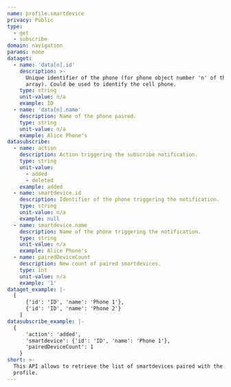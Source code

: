 ```yaml
---
name: profile.smartdevice
privacy: Public
type:
  - get
  - subscribe
domain: navigation
params: none
dataget:
  - name: 'data[n].id'
    description: >-
      Unique identifier of the phone (for phone object number 'n' of the data
      array). Could be used to identify the cell phone.
    type: string
    unit-value: n/a
    example: ID
  - name: 'data[n].name'
    description: Name of the phone paired.
    type: string
    unit-value: n/a
    example: Alice Phone's
datasubscribe:
  - name: action
    description: Action triggering the subscribe notification.
    type: string
    unit-value:
      - added
      - deleted
    example: added
  - name: smartdevice.id
    description: Identifier of the phone triggering the notification.
    type: string
    unit-value: n/a
    example: null
  - name: smartdevice.name
    description: Name of the phone triggering the notification.
    type: string
    unit-value: n/a
    example: Alice Phone's
  - name: pairedDeviceCount
    description: New count of paired smartdevices.
    type: int
    unit-value: n/a
    example: '1'
dataget_example: |-
  [
      {'id': 'ID', 'name': 'Phone 1'}, 
      {'id': 'ID', 'name': 'Phone 2'}
    ]
datasubscribe_example: |-
  {
      'action': 'added',
      'smartdevice': {'id': 'ID', 'name': 'Phone 1'},
      'pairedDeviceCount': 1 
    }
short: >-
  This API allows to retrieve the list of smartdevices paired with the current
  profile.
---
```


